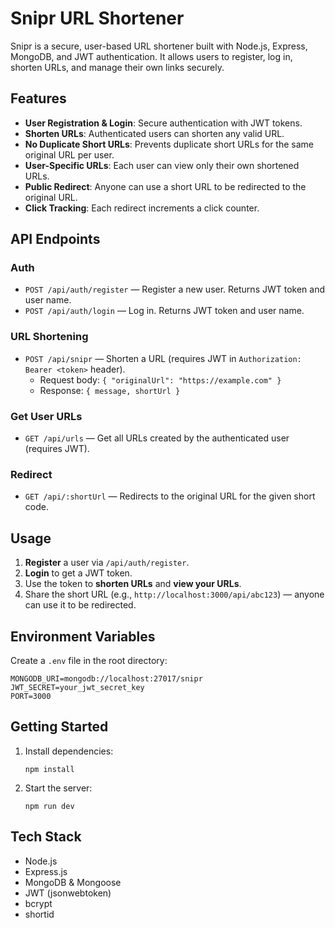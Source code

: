 # Snipr URL Shortener

Snipr is a secure, user-based URL shortener built with Node.js, Express, MongoDB, and JWT authentication. It allows users to register, log in, shorten URLs, and manage their own links securely.

## Features

- **User Registration & Login**: Secure authentication with JWT tokens.
- **Shorten URLs**: Authenticated users can shorten any valid URL.
- **No Duplicate Short URLs**: Prevents duplicate short URLs for the same original URL per user.
- **User-Specific URLs**: Each user can view only their own shortened URLs.
- **Public Redirect**: Anyone can use a short URL to be redirected to the original URL.
- **Click Tracking**: Each redirect increments a click counter.

## API Endpoints

### Auth
- `POST /api/auth/register` — Register a new user. Returns JWT token and user name.
- `POST /api/auth/login` — Log in. Returns JWT token and user name.

### URL Shortening
- `POST /api/snipr` — Shorten a URL (requires JWT in `Authorization: Bearer <token>` header).
  - Request body: `{ "originalUrl": "https://example.com" }`
  - Response: `{ message, shortUrl }`

### Get User URLs
- `GET /api/urls` — Get all URLs created by the authenticated user (requires JWT).

### Redirect
- `GET /api/:shortUrl` — Redirects to the original URL for the given short code.

## Usage

1. **Register** a user via `/api/auth/register`.
2. **Login** to get a JWT token.
3. Use the token to **shorten URLs** and **view your URLs**.
4. Share the short URL (e.g., `http://localhost:3000/api/abc123`) — anyone can use it to be redirected.

## Environment Variables
Create a `.env` file in the root directory:
```
MONGODB_URI=mongodb://localhost:27017/snipr
JWT_SECRET=your_jwt_secret_key
PORT=3000
```

## Getting Started
1. Install dependencies:
   ```
   npm install
   ```
2. Start the server:
   ```
   npm run dev
   ```

## Tech Stack
- Node.js
- Express.js
- MongoDB & Mongoose
- JWT (jsonwebtoken)
- bcrypt
- shortid